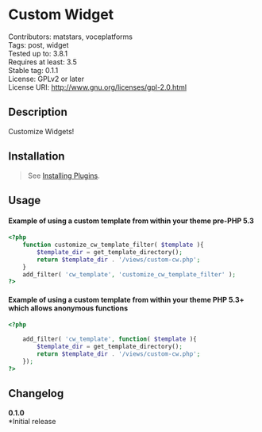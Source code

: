 Custom Widget
===================
Contributors: matstars, voceplatforms  
Tags: post, widget  
Tested up to: 3.8.1  
Requires at least: 3.5  
Stable tag: 0.1.1  
License: GPLv2 or later  
License URI: http://www.gnu.org/licenses/gpl-2.0.html  
  
  
## Description
Customize Widgets!

## Installation
> See [Installing Plugins](http://codex.wordpress.org/Managing_Plugins#Installing_Plugins).


## Usage

#### Example of using a custom template from within your theme pre-PHP 5.3

```php
<?php
    function customize_cw_template_filter( $template ){
        $template_dir = get_template_directory();
        return $template_dir . '/views/custom-cw.php';    
    }
    add_filter( 'cw_template', 'customize_cw_template_filter' );
?>
```


#### Example of using a custom template from within your theme PHP 5.3+ which allows anonymous functions

```php
<?php

    add_filter( 'cw_template', function( $template ){
        $template_dir = get_template_directory();
        return $template_dir . '/views/custom-cw.php';
    });
?>
```
## Changelog

**0.1.0**  
*Initial release

